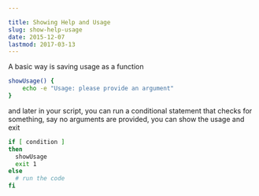 ```yaml
---

title: Showing Help and Usage
slug: show-help-usage
date: 2015-12-07
lastmod: 2017-03-13
---
```


A basic way is saving usage as a function

```bash
showUsage() {
    echo -e "Usage: please provide an argument"
}
```

and later in your script, you can run a conditional statement that checks for something, say no arguments are provided, you can show the usage and exit

```bash
if [ condition ]
then
  showUsage
  exit 1
else
  # run the code
fi
```
